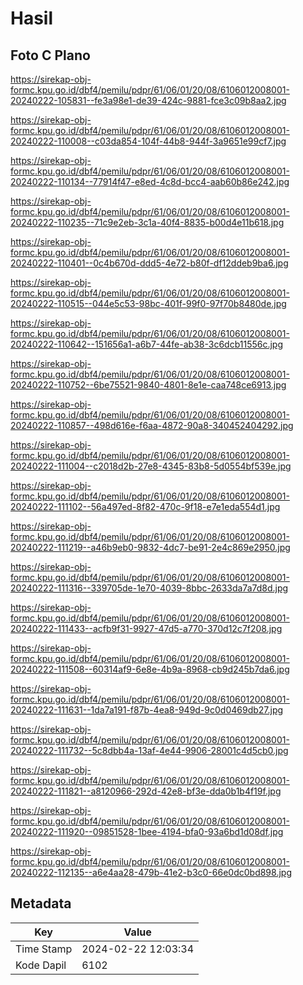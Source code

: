 # Hasil

## Foto C Plano

https://sirekap-obj-formc.kpu.go.id/dbf4/pemilu/pdpr/61/06/01/20/08/6106012008001-20240222-105831--fe3a98e1-de39-424c-9881-fce3c09b8aa2.jpg

https://sirekap-obj-formc.kpu.go.id/dbf4/pemilu/pdpr/61/06/01/20/08/6106012008001-20240222-110008--c03da854-104f-44b8-944f-3a9651e99cf7.jpg

https://sirekap-obj-formc.kpu.go.id/dbf4/pemilu/pdpr/61/06/01/20/08/6106012008001-20240222-110134--77914f47-e8ed-4c8d-bcc4-aab60b86e242.jpg

https://sirekap-obj-formc.kpu.go.id/dbf4/pemilu/pdpr/61/06/01/20/08/6106012008001-20240222-110235--71c9e2eb-3c1a-40f4-8835-b00d4e11b618.jpg

https://sirekap-obj-formc.kpu.go.id/dbf4/pemilu/pdpr/61/06/01/20/08/6106012008001-20240222-110401--0c4b670d-ddd5-4e72-b80f-df12ddeb9ba6.jpg

https://sirekap-obj-formc.kpu.go.id/dbf4/pemilu/pdpr/61/06/01/20/08/6106012008001-20240222-110515--044e5c53-98bc-401f-99f0-97f70b8480de.jpg

https://sirekap-obj-formc.kpu.go.id/dbf4/pemilu/pdpr/61/06/01/20/08/6106012008001-20240222-110642--151656a1-a6b7-44fe-ab38-3c6dcb11556c.jpg

https://sirekap-obj-formc.kpu.go.id/dbf4/pemilu/pdpr/61/06/01/20/08/6106012008001-20240222-110752--6be75521-9840-4801-8e1e-caa748ce6913.jpg

https://sirekap-obj-formc.kpu.go.id/dbf4/pemilu/pdpr/61/06/01/20/08/6106012008001-20240222-110857--498d616e-f6aa-4872-90a8-340452404292.jpg

https://sirekap-obj-formc.kpu.go.id/dbf4/pemilu/pdpr/61/06/01/20/08/6106012008001-20240222-111004--c2018d2b-27e8-4345-83b8-5d0554bf539e.jpg

https://sirekap-obj-formc.kpu.go.id/dbf4/pemilu/pdpr/61/06/01/20/08/6106012008001-20240222-111102--56a497ed-8f82-470c-9f18-e7e1eda554d1.jpg

https://sirekap-obj-formc.kpu.go.id/dbf4/pemilu/pdpr/61/06/01/20/08/6106012008001-20240222-111219--a46b9eb0-9832-4dc7-be91-2e4c869e2950.jpg

https://sirekap-obj-formc.kpu.go.id/dbf4/pemilu/pdpr/61/06/01/20/08/6106012008001-20240222-111316--339705de-1e70-4039-8bbc-2633da7a7d8d.jpg

https://sirekap-obj-formc.kpu.go.id/dbf4/pemilu/pdpr/61/06/01/20/08/6106012008001-20240222-111433--acfb9f31-9927-47d5-a770-370d12c7f208.jpg

https://sirekap-obj-formc.kpu.go.id/dbf4/pemilu/pdpr/61/06/01/20/08/6106012008001-20240222-111508--60314af9-6e8e-4b9a-8968-cb9d245b7da6.jpg

https://sirekap-obj-formc.kpu.go.id/dbf4/pemilu/pdpr/61/06/01/20/08/6106012008001-20240222-111631--1da7a191-f87b-4ea8-949d-9c0d0469db27.jpg

https://sirekap-obj-formc.kpu.go.id/dbf4/pemilu/pdpr/61/06/01/20/08/6106012008001-20240222-111732--5c8dbb4a-13af-4e44-9906-28001c4d5cb0.jpg

https://sirekap-obj-formc.kpu.go.id/dbf4/pemilu/pdpr/61/06/01/20/08/6106012008001-20240222-111821--a8120966-292d-42e8-bf3e-dda0b1b4f19f.jpg

https://sirekap-obj-formc.kpu.go.id/dbf4/pemilu/pdpr/61/06/01/20/08/6106012008001-20240222-111920--09851528-1bee-4194-bfa0-93a6bd1d08df.jpg

https://sirekap-obj-formc.kpu.go.id/dbf4/pemilu/pdpr/61/06/01/20/08/6106012008001-20240222-112135--a6e4aa28-479b-41e2-b3c0-66e0dc0bd898.jpg


## Metadata

| Key        | Value               |
| ---------- | ------------------- |
| Time Stamp | 2024-02-22 12:03:34 |
| Kode Dapil | 6102                |




